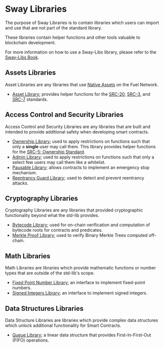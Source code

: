 # Sway Libraries

The purpose of Sway Libraries is to contain libraries which users can import and use that are not part of the standard library.

These libraries contain helper functions and other tools valuable to blockchain development.

For more information on how to use a Sway-Libs library, please refer to the [Sway-Libs Book](https://fuellabs.github.io/sway-libs/book/getting_started/index.html).

## Assets Libraries

Asset Libraries are any libraries that use [Native Assets](../blockchain-development/native_assets.md) on the Fuel Network.

- [Asset Library](https://fuellabs.github.io/sway-libs/book/asset/index.html); provides helper functions for the [SRC-20](https://github.com/FuelLabs/sway-standards/blob/master/SRCs/src-20.md), [SRC-3](https://github.com/FuelLabs/sway-standards/blob/master/SRCs/src-3.md), and [SRC-7](https://github.com/FuelLabs/sway-standards/blob/master/SRCs/src-7.md) standards.

## Access Control and Security Libraries

Access Control and Security Libraries are any libraries that are built and intended to provide additional safety when developing smart contracts.

- [Ownership Library](https://fuellabs.github.io/sway-libs/book/ownership/index.html); used to apply restrictions on functions such that only a **single** user may call them. This library provides helper functions for the [SRC-5; Ownership Standard](https://github.com/FuelLabs/sway-standards/blob/master/SRCs/src-5.md).
- [Admin Library](https://fuellabs.github.io/sway-libs/book/admin/index.html); used to apply restrictions on functions such that only a select few users may call them like a whitelist.
- [Pausable Library](https://fuellabs.github.io/sway-libs/book/pausable/index.html); allows contracts to implement an emergency stop mechanism.
- [Reentrancy Guard Library](https://fuellabs.github.io/sway-libs/book/reentrancy/index.html); used to detect and prevent reentrancy attacks.

## Cryptography Libraries

Cryptography Libraries are any libraries that provided cryptographic functionality beyond what the std-lib provides.

- [Bytecode Library](https://fuellabs.github.io/sway-libs/book/bytecode/index.html); used for on-chain verification and computation of bytecode roots for contracts and predicates.
- [Merkle Proof Library](https://fuellabs.github.io/sway-libs/book/merkle/index.html); used to verify Binary Merkle Trees computed off-chain.

## Math Libraries

Math Libraries are libraries which provide mathematic functions or number types that are outside of the std-lib's scope.

- [Fixed Point Number Library](https://fuellabs.github.io/sway-libs/book/fixed_point/index.html); an interface to implement fixed-point numbers.
- [Signed Integers Library](https://fuellabs.github.io/sway-libs/book/signed_integers/index.html); an interface to implement signed integers.

## Data Structures Libraries

Data Structure Libraries are libraries which provide complex data structures which unlock additional functionality for Smart Contracts.

- [Queue Library](https://fuellabs.github.io/sway-libs/book/queue/index.html); a linear data structure that provides First-In-First-Out (FIFO) operations.
